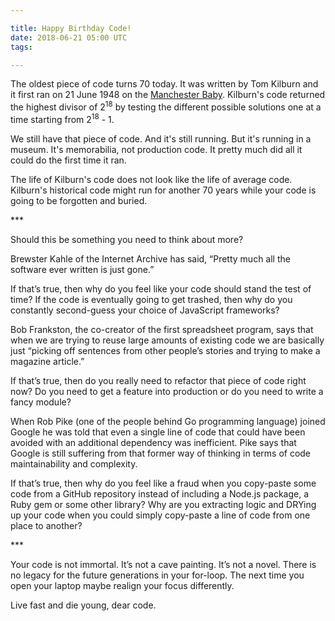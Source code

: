 ```yaml
---

title: Happy Birthday Code!
date: 2018-06-21 05:00 UTC
tags:

---
```


The oldest piece of code turns 70 today. It was written by Tom Kilburn and it first ran on 21 June 1948 on the [Manchester Baby](https://en.m.wikipedia.org/wiki/Manchester_Baby). Kilburn's code returned the highest divisor of 2<sup>18</sup> by testing the different possible solutions one at a time starting from 2<sup>18</sup> - 1.

We still have that piece of code. And it's still running. But it's running in a museum. It's memorabilia, not production code. It pretty much did all it could do the first time it ran.

The life of Kilburn's code does not look like the life of average code. Kilburn's historical code might run for another 70 years while your code is  going to be forgotten and buried.

\*\*\*

Should this be something you need to think about more?

Brewster Kahle of the Internet Archive has said, “Pretty much all the software ever written is just gone.”

If that’s true, then why do you feel like your code should stand the test of time? If the code is eventually going to get trashed, then why do you constantly second-guess your choice of JavaScript frameworks?

Bob Frankston, the co-creator of the first spreadsheet program, says that when we are trying to reuse large amounts of existing code we are basically just “picking off sentences from other people’s stories and trying to make a magazine article.”

If that’s true, then do you really need to refactor that piece of code right now? Do you need to get a feature into production or do you need to write a fancy module?

When Rob Pike (one of the people behind Go programming language) joined Google he was told that even a single line of code that could have been avoided with an additional dependency was inefficient. Pike says that Google is still suffering from that former way of thinking in terms of code maintainability and complexity.

If that’s true, then why do you feel like a fraud when you copy-paste some code from a GitHub repository instead of including	a Node.js package, a Ruby gem or some other library? Why are you extracting logic and DRYing up your code when you could simply copy-paste a line of code from one place to another?

\*\*\*

Your code is not immortal. It’s not a cave painting. It’s not a novel. There is no legacy for the future generations in your for-loop. The next time you open your laptop maybe realign your focus differently.

Live fast and die young, dear code.
